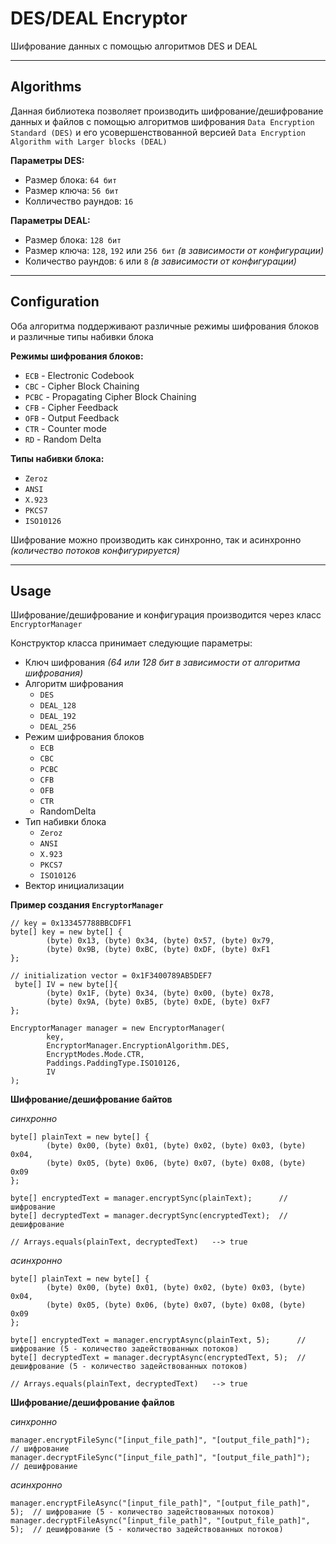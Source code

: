 # DES/DEAL Encryptor

Шифрование данных с помощью алгоритмов DES и DEAL

---

## Algorithms

Данная библиотека позволяет производить шифрование/дешифрование данных и файлов с помощью алгоритмов шифрования `Data Encryption Standard (DES)` и его усовершенствованной версией `Data Encryption Algorithm with Larger blocks (DEAL)`

**Параметры DES:**
* Размер блока: `64 бит`
* Размер ключа: `56 бит`
* Колличество раундов: `16`

**Параметры DEAL:**
* Размер блока: `128 бит`
* Размер ключа: `128`, `192` или `256 бит` _(в зависимости от конфигурации)_
* Количество раундов: `6` или `8` _(в зависимости от конфигурации)_

---

## Configuration

Оба алгоритма поддерживают различные режимы шифрования блоков и различные типы набивки блока

**Режимы шифрования блоков:**
* `ECB` - Electronic Codebook
* `CBC` - Cipher Block Chaining
* `PCBC` - Propagating Cipher Block Chaining
* `CFB` - Cipher Feedback
* `OFB` - Output Feedback
* `CTR` - Counter mode
* `RD` - Random Delta

**Типы набивки блока:**
* `Zeroz`
* `ANSI`
* `X.923`
* `PKCS7`
* `ISO10126`

Шифрование можно производить как синхронно, так и асинхронно _(количество потоков конфигурируется)_

---

## Usage

Шифрование/дешифрование и конфигурация производится через класс `EncryptorManager`

Конструктор класса принимает следующие параметры:
* Ключ шифрования _(64 или 128 бит в зависимости от алгоритма шифрования)_
* Алгоритм шифрования
   - `DES`
   - `DEAL_128`
   - `DEAL_192`
   - `DEAL_256`
* Режим шифрования блоков
   - `ECB`
   - `CBC`
   - `PCBC`
   - `CFB`
   - `OFB`
   - `CTR`
   - RandomDelta
* Тип набивки блока
   - `Zeroz`
   - `ANSI`
   - `X.923`
   - `PKCS7`
   - `ISO10126`
* Вектор инициализации


**Пример создания `EncryptorManager`**

```
// key = 0x133457788BBCDFF1
byte[] key = new byte[] {
        (byte) 0x13, (byte) 0x34, (byte) 0x57, (byte) 0x79,
        (byte) 0x9B, (byte) 0xBC, (byte) 0xDF, (byte) 0xF1
};

// initialization vector = 0x1F3400789AB5DEF7
 byte[] IV = new byte[]{
        (byte) 0x1F, (byte) 0x34, (byte) 0x00, (byte) 0x78,
        (byte) 0x9A, (byte) 0xB5, (byte) 0xDE, (byte) 0xF7
};

EncryptorManager manager = new EncryptorManager(
        key,
        EncryptorManager.EncryptionAlgorithm.DES,
        EncryptModes.Mode.CTR,
        Paddings.PaddingType.ISO10126,
        IV
);
```


**Шифрование/дешифрование байтов**

_синхронно_
```
byte[] plainText = new byte[] {
        (byte) 0x00, (byte) 0x01, (byte) 0x02, (byte) 0x03, (byte) 0x04,
        (byte) 0x05, (byte) 0x06, (byte) 0x07, (byte) 0x08, (byte) 0x09
};

byte[] encryptedText = manager.encryptSync(plainText);      // шифрование
byte[] decryptedText = manager.decryptSync(encryptedText);  // дешифрование

// Arrays.equals(plainText, decryptedText)   --> true
```

_aсинхронно_
```
byte[] plainText = new byte[] {
        (byte) 0x00, (byte) 0x01, (byte) 0x02, (byte) 0x03, (byte) 0x04,
        (byte) 0x05, (byte) 0x06, (byte) 0x07, (byte) 0x08, (byte) 0x09
};

byte[] encryptedText = manager.encryptAsync(plainText, 5);      // шифрование (5 - количество задействованных потоков)
byte[] decryptedText = manager.decryptAsync(encryptedText, 5);  // дешифрование (5 - количество задействованных потоков)

// Arrays.equals(plainText, decryptedText)   --> true
```


**Шифрование/дешифрование файлов**

_синхронно_
```
manager.encryptFileSync("[input_file_path]", "[output_file_path]");  // шифрование
manager.decryptFileSync("[input_file_path]", "[output_file_path]");  // дешифрование
```

_aсинхронно_
```
manager.encryptFileAsync("[input_file_path]", "[output_file_path]", 5);  // шифрование (5 - количество задействованных потоков)
manager.decryptFileAsync("[input_file_path]", "[output_file_path]", 5);  // дешифрование (5 - количество задействованных потоков)
```
